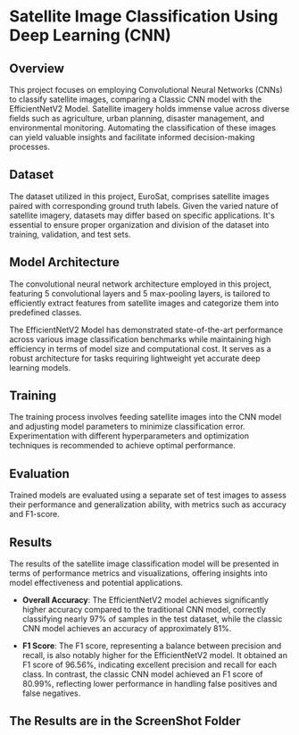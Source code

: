 # Satellite Image Classification Using Deep Learning (CNN)

## Overview

This project focuses on employing Convolutional Neural Networks (CNNs) to classify satellite images, comparing a Classic CNN model with the EfficientNetV2 Model. Satellite imagery holds immense value across diverse fields such as agriculture, urban planning, disaster management, and environmental monitoring. Automating the classification of these images can yield valuable insights and facilitate informed decision-making processes.

## Dataset

The dataset utilized in this project, EuroSat, comprises satellite images paired with corresponding ground truth labels. Given the varied nature of satellite imagery, datasets may differ based on specific applications. It's essential to ensure proper organization and division of the dataset into training, validation, and test sets.

## Model Architecture

The convolutional neural network architecture employed in this project, featuring 5 convolutional layers and 5 max-pooling layers, is tailored to efficiently extract features from satellite images and categorize them into predefined classes.

The EfficientNetV2 Model has demonstrated state-of-the-art performance across various image classification benchmarks while maintaining high efficiency in terms of model size and computational cost. It serves as a robust architecture for tasks requiring lightweight yet accurate deep learning models.

## Training

The training process involves feeding satellite images into the CNN model and adjusting model parameters to minimize classification error. Experimentation with different hyperparameters and optimization techniques is recommended to achieve optimal performance.

## Evaluation

Trained models are evaluated using a separate set of test images to assess their performance and generalization ability, with metrics such as accuracy and F1-score.

## Results

The results of the satellite image classification model will be presented in terms of performance metrics and visualizations, offering insights into model effectiveness and potential applications.

- **Overall Accuracy**: The EfficientNetV2 model achieves significantly higher accuracy compared to the traditional CNN model, correctly classifying nearly 97% of samples in the test dataset, while the classic CNN model achieves an accuracy of approximately 81%.

- **F1 Score**: The F1 score, representing a balance between precision and recall, is also notably higher for the EfficientNetV2 model. It obtained an F1 score of 96.56%, indicating excellent precision and recall for each class. In contrast, the classic CNN model achieved an F1 score of 80.99%, reflecting lower performance in handling false positives and false negatives.

## The Results are in the ScreenShot Folder 
